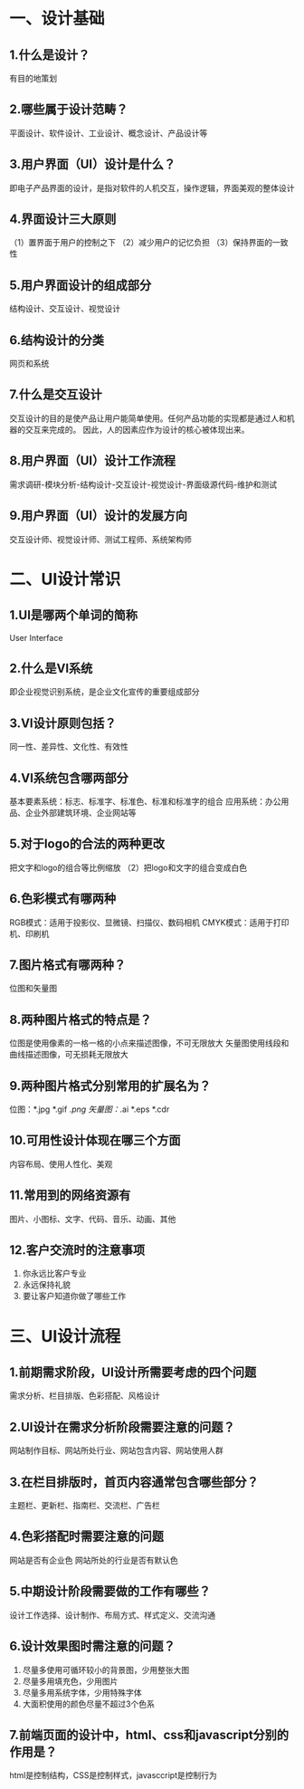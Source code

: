 # 一、设计基础

## 1.什么是设计？
  有目的地策划

## 2.哪些属于设计范畴？
  平面设计、软件设计、工业设计、概念设计、产品设计等

## 3.用户界面（UI）设计是什么？
  即电子产品界面的设计，是指对软件的人机交互，操作逻辑，界面美观的整体设计

## 4.界面设计三大原则
  （1）置界面于用户的控制之下 （2）减少用户的记忆负担 （3）保持界面的一致性

## 5.用户界面设计的组成部分
  结构设计、交互设计、视觉设计

## 6.结构设计的分类
  网页和系统

## 7.什么是交互设计
  交互设计的目的是使产品让用户能简单使用。任何产品功能的实现都是通过人和机器的交互来完成的。
  因此，人的因素应作为设计的核心被体现出来。

## 8.用户界面（UI）设计工作流程
  需求调研-模块分析-结构设计-交互设计-视觉设计-界面级源代码-维护和测试

## 9.用户界面（UI）设计的发展方向
  交互设计师、视觉设计师、测试工程师、系统架构师

# 二、UI设计常识

## 1.UI是哪两个单词的简称
  User Interface

## 2.什么是VI系统
  即企业视觉识别系统，是企业文化宣传的重要组成部分

## 3.VI设计原则包括？
  同一性、差异性、文化性、有效性

## 4.VI系统包含哪两部分
  基本要素系统：标志、标准字、标准色、标准和标准字的组合
  应用系统：办公用品、企业外部建筑环境、企业网站等

## 5.对于logo的合法的两种更改
  把文字和logo的组合等比例缩放 （2）把logo和文字的组合变成白色

## 6.色彩模式有哪两种
  RGB模式：适用于投影仪、显微镜、扫描仪、数码相机
  CMYK模式：适用于打印机、印刷机

## 7.图片格式有哪两种？
  位图和矢量图

## 8.两种图片格式的特点是？
  位图是使用像素的一格一格的小点来描述图像，不可无限放大
  矢量图使用线段和曲线描述图像，可无损耗无限放大

## 9.两种图片格式分别常用的扩展名为？
  位图：*.jpg  *.gif  *.png
  矢量图：*.ai *.eps  *.cdr

## 10.可用性设计体现在哪三个方面
   内容布局、使用人性化、美观

## 11.常用到的网络资源有
   图片、小图标、文字、代码、音乐、动画、其他

## 12.客户交流时的注意事项
   1. 你永远比客户专业
   2. 永远保持礼貌
   3. 要让客户知道你做了哪些工作

# 三、UI设计流程

## 1.前期需求阶段，UI设计所需要考虑的四个问题
  需求分析、栏目排版、色彩搭配、风格设计

## 2.UI设计在需求分析阶段需要注意的问题？
  网站制作目标、网站所处行业、网站包含内容、网站使用人群

## 3.在栏目排版时，首页内容通常包含哪些部分？
  主题栏、更新栏、指南栏、交流栏、广告栏

## 4.色彩搭配时需要注意的问题
  网站是否有企业色
  网站所处的行业是否有默认色

## 5.中期设计阶段需要做的工作有哪些？
  设计工作选择、设计制作、布局方式、样式定义、交流沟通

## 6.设计效果图时需注意的问题？
  1. 尽量多使用可循环较小的背景图，少用整张大图
  2. 尽量多用填充色，少用图片
  3. 尽量多用系统字体，少用特殊字体
  4. 大面积使用的颜色尽量不超过3个色系

## 7.前端页面的设计中，html、css和javascript分别的作用是？
  html是控制结构，CSS是控制样式，javasccript是控制行为
